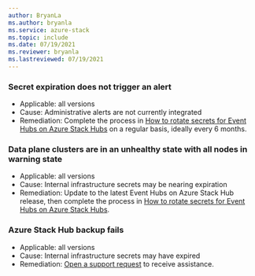 ```yaml
---
author: BryanLa
ms.author: bryanla
ms.service: azure-stack
ms.topic: include
ms.date: 07/19/2021
ms.reviewer: bryanla
ms.lastreviewed: 07/19/2021
---
```


### Secret expiration does not trigger an alert

- Applicable: all versions
- Cause: Administrative alerts are not currently integrated
- Remediation: Complete the process in [How to rotate secrets for Event Hubs on Azure Stack Hubs](../operator/event-hubs-rp-rotate-secrets.md) on a regular basis, ideally every 6 months.

### Data plane clusters are in an unhealthy state with all nodes in warning state

- Applicable: all versions
- Cause: Internal infrastructure secrets may be nearing expiration
- Remediation: Update to the latest Event Hubs on Azure Stack Hub release, then complete the process in [How to rotate secrets for Event Hubs on Azure Stack Hubs](../operator/event-hubs-rp-rotate-secrets.md).

### Azure Stack Hub backup fails

- Applicable: all versions
- Cause: Internal infrastructure secrets may have expired
- Remediation: [Open a support request](../operator/azure-stack-help-and-support-overview.md) to receive assistance.